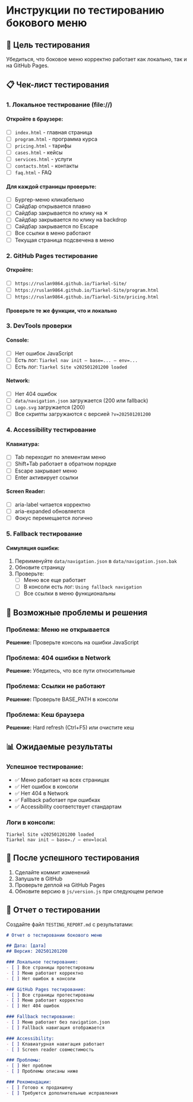 # Инструкции по тестированию бокового меню

## 🎯 Цель тестирования

Убедиться, что боковое меню корректно работает как локально, так и на GitHub Pages.

## 📋 Чек-лист тестирования

### 1. Локальное тестирование (file://)

#### Откройте в браузере:
- [ ] `index.html` - главная страница
- [ ] `program.html` - программа курса
- [ ] `pricing.html` - тарифы
- [ ] `cases.html` - кейсы
- [ ] `services.html` - услуги
- [ ] `contacts.html` - контакты
- [ ] `faq.html` - FAQ

#### Для каждой страницы проверьте:
- [ ] Бургер-меню кликабельно
- [ ] Сайдбар открывается плавно
- [ ] Сайдбар закрывается по клику на ✕
- [ ] Сайдбар закрывается по клику на backdrop
- [ ] Сайдбар закрывается по Escape
- [ ] Все ссылки в меню работают
- [ ] Текущая страница подсвечена в меню

### 2. GitHub Pages тестирование

#### Откройте:
- [ ] `https://ruslan9864.github.io/Tiarkel-Site/`
- [ ] `https://ruslan9864.github.io/Tiarkel-Site/program.html`
- [ ] `https://ruslan9864.github.io/Tiarkel-Site/pricing.html`

#### Проверьте те же функции, что и локально

### 3. DevTools проверки

#### Console:
- [ ] Нет ошибок JavaScript
- [ ] Есть лог: `Tiarkel nav init — base=... — env=...`
- [ ] Есть лог: `Tiarkel Site v202501201200 loaded`

#### Network:
- [ ] Нет 404 ошибок
- [ ] `data/navigation.json` загружается (200 или fallback)
- [ ] `Logo.svg` загружается (200)
- [ ] Все скрипты загружаются с версией `?v=202501201200`

### 4. Accessibility тестирование

#### Клавиатура:
- [ ] Tab переходит по элементам меню
- [ ] Shift+Tab работает в обратном порядке
- [ ] Escape закрывает меню
- [ ] Enter активирует ссылки

#### Screen Reader:
- [ ] aria-label читается корректно
- [ ] aria-expanded обновляется
- [ ] Фокус перемещается логично

### 5. Fallback тестирование

#### Симуляция ошибки:
1. Переименуйте `data/navigation.json` в `data/navigation.json.bak`
2. Обновите страницу
3. Проверьте:
   - [ ] Меню все еще работает
   - [ ] В консоли есть лог: `Using fallback navigation`
   - [ ] Все ссылки в меню функциональны

## 🐛 Возможные проблемы и решения

### Проблема: Меню не открывается
**Решение:** Проверьте консоль на ошибки JavaScript

### Проблема: 404 ошибки в Network
**Решение:** Убедитесь, что все пути относительные

### Проблема: Ссылки не работают
**Решение:** Проверьте BASE_PATH в консоли

### Проблема: Кеш браузера
**Решение:** Hard refresh (Ctrl+F5) или очистите кеш

## 📊 Ожидаемые результаты

### Успешное тестирование:
- ✅ Меню работает на всех страницах
- ✅ Нет ошибок в консоли
- ✅ Нет 404 в Network
- ✅ Fallback работает при ошибках
- ✅ Accessibility соответствует стандартам

### Логи в консоли:
```
Tiarkel Site v202501201200 loaded
Tiarkel nav init — base=./ — env=local
```

## 🚀 После успешного тестирования

1. Сделайте коммит изменений
2. Запушьте в GitHub
3. Проверьте деплой на GitHub Pages
4. Обновите версию в `js/version.js` при следующем релизе

## 📝 Отчет о тестировании

Создайте файл `TESTING_REPORT.md` с результатами:

```markdown
# Отчет о тестировании бокового меню

## Дата: [дата]
## Версия: 202501201200

### Локальное тестирование:
- [ ] Все страницы протестированы
- [ ] Меню работает корректно
- [ ] Нет ошибок в консоли

### GitHub Pages тестирование:
- [ ] Все страницы протестированы
- [ ] Меню работает корректно
- [ ] Нет 404 ошибок

### Fallback тестирование:
- [ ] Меню работает без navigation.json
- [ ] Fallback навигация отображается

### Accessibility:
- [ ] Клавиатурная навигация работает
- [ ] Screen reader совместимость

### Проблемы:
- [ ] Нет проблем
- [ ] Проблемы описаны ниже

### Рекомендации:
- [ ] Готово к продакшену
- [ ] Требуются дополнительные исправления
``` 